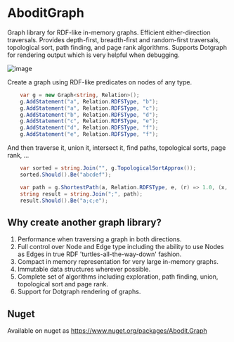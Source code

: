 # AboditGraph
Graph library for RDF-like in-memory graphs. Efficient either-direction traversals. Provides depth-first, 
breadth-first and random-first traversals, topological sort, path finding, and page rank algorithms. Supports 
Dotgraph for rendering output which is very helpful when debugging.

![image](https://user-images.githubusercontent.com/347540/111330804-7fc1f500-862d-11eb-9382-1d1bb768146c.png)

Create a graph using RDF-like predicates on nodes of any type.

````csharp
    var g = new Graph<string, Relation>();
    g.AddStatement("a", Relation.RDFSType, "b");
    g.AddStatement("a", Relation.RDFSType, "c");
    g.AddStatement("b", Relation.RDFSType, "d");
    g.AddStatement("c", Relation.RDFSType, "e");
    g.AddStatement("d", Relation.RDFSType, "f");
    g.AddStatement("e", Relation.RDFSType, "f");
````

And then traverse it, union it, intersect it, find paths, topological sorts, page rank, ...

````csharp
    var sorted = string.Join("", g.TopologicalSortApprox());
    sorted.Should().Be("abcdef");

    var path = g.ShortestPath(a, Relation.RDFSType, e, (r) => 1.0, (x, y) => x + y);
    string result = string.Join(";", path);
    result.Should().Be("a;c;e");
````

Why create another graph library?
----

1. Performance when traversing a graph in both directions.
2. Full control over Node and Edge type including the ability to use Nodes as Edges in true RDF 'turtles-all-the-way-down' fashion.
3. Compact in memory representation for very large in-memory graphs.
4. Immutable data structures wherever possible.
5. Complete set of algorithms including exploration, path finding, union, topological sort and page rank.
6. Support for Dotgraph rendering of graphs.


Nuget
----

Available on nuget as https://www.nuget.org/packages/Abodit.Graph
